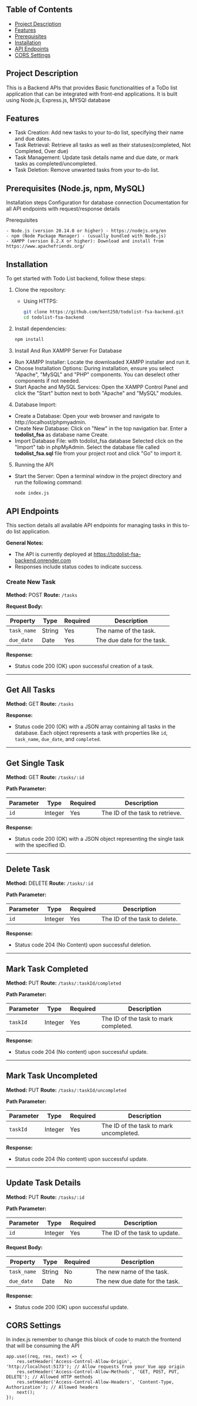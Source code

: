 ## Table of Contents

- [Project Description](#project-description)
- [Features](#features)
- [Prerequisites](#prerequisites)
- [Installation ](#installation)
- [API Endpoints ](#api-endpoints)
- [CORS Settings ](#cors-settings)

## Project Description

This is a Backend APIs that provides Basic functionalities of a ToDo list application that can be integrated 
with front-end applications. It is built using Node.js, Express.js, MYSQl database

## Features

- Task Creation: Add new tasks to your to-do list, specifying their name and due dates.
- Task Retrieval: Retrieve all tasks as well as their statuses(completed, Not Completed, Over due)
- Task Management: Update task details name and due date, or mark tasks as completed/uncompleted.
- Task Deletion: Remove unwanted tasks from your to-do list.


##  Prerequisites (Node.js, npm, MySQL)

Installation steps
Configuration for database connection
Documentation for all API endpoints with request/response details

Prerequisites

    - Node.js (version 20.14.0 or higher) - https://nodejs.org/en
    - npm (Node Package Manager) - (usually bundled with Node.js)
    - XAMPP (version 8.2.X or higher): Download and install from https://www.apachefriends.org/

## Installation

To get started with Todo List backend, follow these steps:

1. Clone the repository:

    - Using HTTPS:
        ```bash
        git clone https://github.com/kent250/todolist-fsa-backend.git
        cd todolist-fsa-backend
        ```

2. Install dependencies:
    ```bash
    npm install
    ```


3. Install And Run XAMPP Server For Database

- Run XAMPP Installer: Locate the downloaded XAMPP installer and run it.
- Choose Installation Options: During installation, ensure you select "Apache", "MySQL" and "PHP" components. You can deselect other components if not needed.
- Start Apache and MySQL Services: Open the XAMPP Control Panel and click the "Start" button next to both "Apache" and "MySQL" modules.

4. Database Import:

- Create a Database: Open your web browser and navigate to http://localhost/phpmyadmin.
- Create New Database: Click on "New" in the top navigation bar. Enter a **todolist_fsa**  as database name Create.
- Import Database File: with todolist_fsa database Selected click on the "Import" tab in phpMyAdmin. Select the database file called **todolist_fsa.sql** file from your project root and click "Go" to import it.

5. Running the API

- Start the Server: Open a terminal window in the project directory and run the following command:
    ```bash
    node index.js
    ```

## API Endpoints

This section details all available API endpoints for managing tasks in this to-do list application.

**General Notes:**

* The API is currently deployed at https://todolist-fsa-backend.onrender.com
* Responses include status codes to indicate success.


 ### Create New Task

**Method:** POST
**Route:** `/tasks`

**Request Body:**

| Property        | Type     | Required | Description                                      |
|------------------|----------|-----------|--------------------------------------------------|
| `task_name`       | String   | Yes      | The name of the task.                          |
| `due_date`        | Date     | Yes      | The due date for the task.           |

**Response:**

* Status code 200 (OK) upon successful creation of a task.

---

## Get All Tasks

**Method:** GET
**Route:** `/tasks`

**Response:**

* Status code 200 (OK) with a JSON array containing all tasks in the database. Each object represents a task with properties like `id`, `task_name`, `due_date`, and `completed`.

---

## Get Single Task

**Method:** GET
**Route:** `/tasks/:id`

**Path Parameter:**

| Parameter | Type     | Required | Description                                  |
|-----------|----------|-----------|----------------------------------------------|
| `id`       | Integer  | Yes      | The ID of the task to retrieve.             |

**Response:**

* Status code 200 (OK) with a JSON object representing the single task with the specified ID.

---

## Delete Task

**Method:** DELETE
**Route:** `/tasks/:id`

**Path Parameter:**

| Parameter | Type     | Required | Description                                  |
|-----------|----------|-----------|----------------------------------------------|
| `id`       | Integer  | Yes      | The ID of the task to delete.                 |

**Response:**

* Status code 204 (No Content) upon successful deletion.

---
## Mark Task Completed

**Method:** PUT
**Route:** `/tasks/:taskId/completed`

**Path Parameter:**

| Parameter | Type     | Required | Description                                  |
|-----------|----------|-----------|----------------------------------------------|
| `taskId`   | Integer  | Yes      | The ID of the task to mark completed.         |

**Response:**

* Status code 204 (No content) upon successful update.

---

## Mark Task Uncompleted

**Method:** PUT
**Route:** `/tasks/:taskId/uncompleted`

**Path Parameter:**

| Parameter | Type     | Required | Description                                  |
|-----------|----------|-----------|----------------------------------------------|
| `taskId`   | Integer  | Yes      | The ID of the task to mark uncompleted.        |

**Response:**

* Status code 204 (No content) upon successful update.

---
## Update Task Details

**Method:** PUT
**Route:** `/tasks/:id`

**Path Parameter:**

| Parameter | Type     | Required | Description                                  |
|-----------|----------|-----------|----------------------------------------------|
| `id`       | Integer  | Yes      | The ID of the task to update.                 |

**Request Body:**

| Property        | Type     | Required | Description                                      |
|------------------|----------|-----------|--------------------------------------------------|
| `task_name`       | String   | No       | The new name of the task.           |
| `due_date`        | Date     | No       | The new due date for the task.       |

**Response:**

* Status code 200 (OK) upon successful update.

## CORS Settings
In index.js remember to change this block of code to match the frontend that will be consuming the API

```
app.use((req, res, next) => {
    res.setHeader('Access-Control-Allow-Origin', 'http://localhost:5173'); // Allow requests from your Vue app origin
    res.setHeader('Access-Control-Allow-Methods', 'GET, POST, PUT, DELETE'); // Allowed HTTP methods
    res.setHeader('Access-Control-Allow-Headers', 'Content-Type, Authorization'); // Allowed headers
    next();
});

```

















